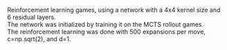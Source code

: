 Reinforcement learning games, using a network with a 4x4 kernel size and 6 residual layers.  
The network was initialized by training it on the MCTS rollout games.  
The reinforcement learning was done with 500 expansions per move, c=np.sqrt(2), and d=1.  
